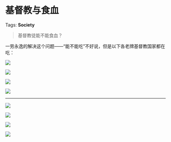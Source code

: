 # 基督教与食血

Tags: **Society**

> 基督教徒能不能食血？



一劳永逸的解决这个问题——“能不能吃”不好说，但是以下各老牌基督教国家都在吃：

![](https://pica.zhimg.com/50/v2-ad459d44fa196436ef45446677b8b894_720w.jpg?source=1940ef5c)  


![](https://pica.zhimg.com/50/v2-a2d838b52a1f37ca626eaf8ad7550767_720w.jpg?source=1940ef5c)  


![](https://pic1.zhimg.com/50/v2-3a4aad53b443404074a46888eda6583a_720w.jpg?source=1940ef5c)  


![](https://pic1.zhimg.com/50/v2-3fcb70de43e280986f1746df4ce107f1_720w.jpg?source=1940ef5c)  




---

  


![](https://pic1.zhimg.com/50/v2-d1e06cd837d38c8deb38b8bb2305ffe9_720w.jpg?source=1940ef5c)  


![](https://pic1.zhimg.com/50/v2-b8b32374d70806c186f9801d6ad0fb76_720w.jpg?source=1940ef5c)  


![](https://pic1.zhimg.com/50/v2-c669fd196d27d983c4b1dc7ef669f023_720w.jpg?source=1940ef5c)  


![](https://pic1.zhimg.com/50/v2-776f6c27b47561936ac09c7ba4446125_720w.jpg?source=1940ef5c)

